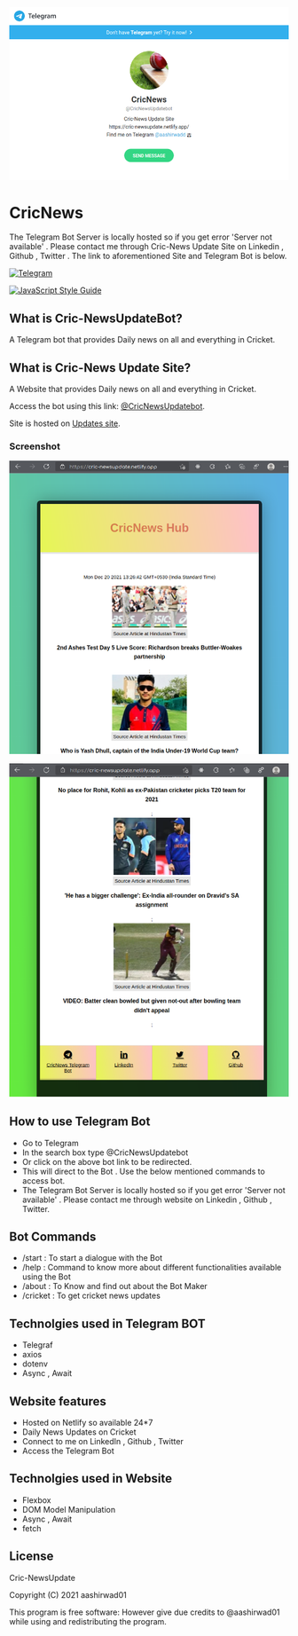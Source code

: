 ![CricNews](https://github.com/aashirwad01/telegrambot_live_cricketscores/blob/a018eb6adf0c04bbb883f5fd2aa9f9bc977c90a0/images/1.png)

# CricNews
The Telegram Bot Server is locally hosted so if you get error 'Server not available' . Please contact me through Cric-News Update Site on Linkedin , Github , Twitter . The link to aforementioned Site and Telegram Bot is below.

[![Telegram](https://img.shields.io/badge/Telegram-2CA5E0?style=for-the-badge&logo=telegram&logoColor=white)](https://t.me/CricNewsUpdatebot)

[![JavaScript Style Guide](https://img.shields.io/badge/code_style-standard-brightgreen.svg)](https://standardjs.com)

## What is Cric-NewsUpdateBot?
A Telegram bot that provides Daily news on all and everything in Cricket.

## What is Cric-News Update Site?
A Website that provides Daily news on all and everything in Cricket.

Access the bot using this link: [@CricNewsUpdatebot](https://t.me/CricNewsUpdatebot). 

Site is hosted on [Updates site](https://cric-newsupdate.netlify.app/).

### Screenshot
![Cric-news Update Site](https://github.com/aashirwad01/telegrambot_live_cricketscores/blob/08d457416d524ce7d695d47fb5bd2b15662e5166/images/2.png)

![Complete Site Image](https://github.com/aashirwad01/telegrambot_live_cricketscores/blob/9c46b9133469b89521a3df49c8f3abdb999754f7/images/3.png)

## How to use Telegram Bot
- Go to Telegram 
- In the search box type @CricNewsUpdatebot
- Or click on the above bot link to be redirected.
- This will direct to the Bot . Use the below mentioned commands to access bot.
- The Telegram Bot Server is locally hosted so if you get error 'Server not available' . Please contact me through website on Linkedin , Github , Twitter.

## Bot Commands


- /start : To start a dialogue with the Bot
- /help : Command to know more about different functionalities available using the Bot
- /about : To Know and find out about the Bot Maker
- /cricket : To get cricket news updates

## Technolgies used in Telegram BOT
- Telegraf
- axios
- dotenv
- Async , Await

## Website features
- Hosted on Netlify so available 24*7
- Daily News Updates on Cricket
- Connect to me on LinkedIn , Github , Twitter 
- Access the Telegram Bot

## Technolgies used in Website
- Flexbox
- DOM Model Manipulation
- Async , Await
- fetch



## License
Cric-NewsUpdate

Copyright (C) 2021 aashirwad01

This program is free software: However give due credits to @aashirwad01 while using and redistributing the program.


